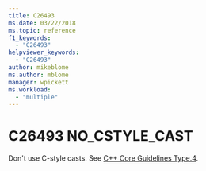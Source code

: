 ```yaml
---
title: C26493
ms.date: 03/22/2018
ms.topic: reference
f1_keywords:
  - "C26493"
helpviewer_keywords:
  - "C26493"
author: mikeblome
ms.author: mblome
manager: wpickett
ms.workload:
  - "multiple"
---
```

# C26493 NO_CSTYLE_CAST

Don't use C-style casts. See [C++ Core Guidelines Type.4](https://github.com/isocpp/CppCoreGuidelines/blob/master/CppCoreGuidelines.md#SS-type).
